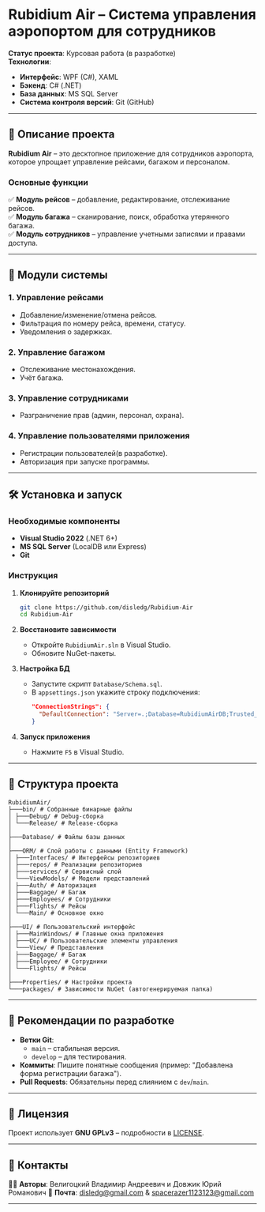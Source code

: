﻿# **Rubidium Air – Система управления аэропортом для сотрудников**  

**Статус проекта**: Курсовая работа (в разработке)  
**Технологии**:  
- **Интерфейс**: WPF (C#), XAML  
- **Бэкенд**: C# (.NET)  
- **База данных**: MS SQL Server  
- **Система контроля версий**: Git (GitHub)  

---

## **📌 Описание проекта**  
**Rubidium Air** – это десктопное приложение для сотрудников аэропорта, которое упрощает управление рейсами, багажом и персоналом.  

### **Основные функции**  
✅ **Модуль рейсов** – добавление, редактирование, отслеживание рейсов.  
✅ **Модуль багажа** – сканирование, поиск, обработка утерянного багажа.  
✅ **Модуль сотрудников** – управление учетными записями и правами доступа.  

---

## **🚀 Модули системы**  

### **1. Управление рейсами**  
- Добавление/изменение/отмена рейсов.  
- Фильтрация по номеру рейса, времени, статусу.  
- Уведомления о задержках.  

### **2. Управление багажом**  
- Отслеживание местонахождения.  
- Учёт багажа.

### **3. Управление сотрудниками**  
- Разграничение прав (админ, персонал, охрана).  

### **4. Управление пользователями приложения**
- Регистрации пользователей(в разработке).
- Авторизация при запуске программы.

---

## **🛠️ Установка и запуск**  

### **Необходимые компоненты**  
- **Visual Studio 2022** (.NET 6+)  
- **MS SQL Server** (LocalDB или Express)  
- **Git**  

### **Инструкция**  
1. **Клонируйте репозиторий**  
   ```bash
   git clone https://github.com/disledg/Rubidium-Air
   cd Rubidium-Air
   ```  

2. **Восстановите зависимости**  
   - Откройте `RubidiumAir.sln` в Visual Studio.  
   - Обновите NuGet-пакеты.  

3. **Настройка БД**  
   - Запустите скрипт `Database/Schema.sql`.  
   - В `appsettings.json` укажите строку подключения:  
     ```json
     "ConnectionStrings": {
       "DefaultConnection": "Server=.;Database=RubidiumAirDB;Trusted_Connection=True;"
     }
     ```  

4. **Запуск приложения**  
   - Нажмите `F5` в Visual Studio.  

---

## **📂 Структура проекта**  
```plaintext
RubidiumAir/
├───bin/ # Собранные бинарные файлы
│ ├───Debug/ # Debug-сборка
│ └───Release/ # Release-сборка
│
├───Database/ # Файлы базы данных
│
├───ORM/ # Слой работы с данными (Entity Framework)
│ ├───Interfaces/ # Интерфейсы репозиториев
│ ├───repos/ # Реализации репозиториев
│ ├───services/ # Сервисный слой
│ └───ViewModels/ # Модели представлений
│ ├───Auth/ # Авторизация
│ ├───Baggage/ # Багаж
│ ├───Employees/ # Сотрудники
│ ├───Flights/ # Рейсы
│ └───Main/ # Основное окно
│
├───UI/ # Пользовательский интерфейс
│ ├───MainWindows/ # Главные окна приложения
│ ├───UC/ # Пользовательские элементы управления
│ └───View/ # Представления
│ ├───Baggage/ # Багаж
│ ├───Employee/ # Сотрудники
│ └───Flights/ # Рейсы
│
├───Properties/ # Настройки проекта
└───packages/ # Зависимости NuGet (автогенерируемая папка)
```  

---

## **🔧 Рекомендации по разработке**  
- **Ветки Git**:  
  - `main` – стабильная версия.  
  - `develop` – для тестирования.    
- **Коммиты**: Пишите понятные сообщения (пример: "Добавлена форма регистрации багажа").  
- **Pull Requests**: Обязательны перед слиянием с `dev`/`main`.  

---

## **📜 Лицензия**  
Проект использует **GNU GPLv3** – подробности в [LICENSE](LICENSE).  

---

## **📧 Контакты**  
👨‍💻 **Авторы**: Велигоцкий Владимир Андреевич и Довжик Юрий Романович
📧 **Почта**: disledg@gmail.com & spacerazer1123123@gmail.com

--- 